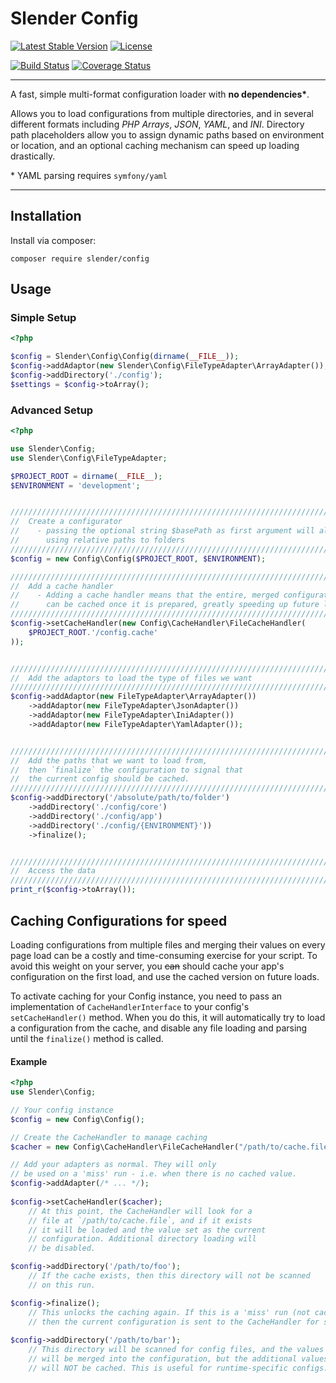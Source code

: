 Slender Config
=== 
[![Latest Stable Version](https://poser.pugx.org/slender/configurator/v/stable.svg)](https://packagist.org/packages/slender/configurator)  [![License](https://poser.pugx.org/slender/configurator/license.svg)](https://packagist.org/packages/slender/configurator)

[![Build Status](https://travis-ci.org/slenderphp/config.svg?branch=develop)](https://travis-ci.org/slenderphp/config) [![Coverage Status](https://coveralls.io/repos/slenderphp/config/badge.png?branch=develop)](https://coveralls.io/r/slenderphp/config?branch=develop) 

---
A fast, simple multi-format configuration loader with __no dependencies*__. 

Allows you to load configurations from multiple directories, and in several different formats including _PHP Arrays_, _JSON_, _YAML_, and _INI_. Directory path placeholders allow you to assign dynamic paths based on environment or location, and an optional caching mechanism can speed up loading drastically.


\* YAML parsing requires `symfony/yaml`

---

## Installation

Install via composer:

```
composer require slender/config
```

## Usage

### Simple Setup

```php
<?php

$config = Slender\Config\Config(dirname(__FILE__));
$config->addAdaptor(new Slender\Config\FileTypeAdapter\ArrayAdapter());
$config->addDirectory('./config');
$settings = $config->toArray();
```

### Advanced Setup

```php
<?php

use Slender\Config;
use Slender\Config\FileTypeAdapter;

$PROJECT_ROOT = dirname(__FILE__);
$ENVIRONMENT = 'development';


///////////////////////////////////////////////////////////////////////////////
//  Create a configurator
//    - passing the optional string $basePath as first argument will allow
//      using relative paths to folders
///////////////////////////////////////////////////////////////////////////////
$config = new Config\Config($PROJECT_ROOT, $ENVIRONMENT);

///////////////////////////////////////////////////////////////////////////////
//  Add a cache handler
//    - Adding a cache handler means that the entire, merged configuration 
//      can be cached once it is prepared, greatly speeding up future loads.
///////////////////////////////////////////////////////////////////////////////
$config->setCacheHandler(new Config\CacheHandler\FileCacheHandler(
	$PROJECT_ROOT.'/config.cache'
));


///////////////////////////////////////////////////////////////////////////////
//  Add the adaptors to load the type of files we want
///////////////////////////////////////////////////////////////////////////////
$config->addAdaptor(new FileTypeAdapter\ArrayAdapter())
    ->addAdaptor(new FileTypeAdapter\JsonAdapter())
    ->addAdaptor(new FileTypeAdapter\IniAdapter())
    ->addAdaptor(new FileTypeAdapter\YamlAdapter());


///////////////////////////////////////////////////////////////////////////////
//  Add the paths that we want to load from,
//  then `finalize` the configuration to signal that
//  the current config should be cached.
///////////////////////////////////////////////////////////////////////////////
$config->addDirectory('/absolute/path/to/folder')
    ->addDirectory('./config/core')
    ->addDirectory('./config/app')
    ->addDirectory('./config/{ENVIRONMENT}'))
    ->finalize();


///////////////////////////////////////////////////////////////////////////////
//  Access the data
///////////////////////////////////////////////////////////////////////////////
print_r($config->toArray());

```



## Caching Configurations for speed
Loading configurations from multiple files and merging their values on every page load can be a costly and time-consuming exercise for your script. To avoid this weight on your server, you ~~can~~ should cache your app's configuration on the first load, and use the cached version on future loads.

To activate caching for your Config instance, you need to pass an implementation of `CacheHandlerInterface` to your config's `setCacheHandler()` method. When you do this, it will automatically try to load a configuration from the cache, and disable any file loading and parsing until the `finalize()` method is called. 

#### Example
```php
<?php
use Slender\Config;

// Your config instance
$config = new Config\Config();

// Create the CacheHandler to manage caching
$cacher = new Config\CacheHandler\FileCacheHandler("/path/to/cache.file");

// Add your adapters as normal. They will only
// be used on a 'miss' run - i.e. when there is no cached value.
$config->addAdapter(/* ... */);
 
$config->setCacheHandler($cacher);
	// At this point, the CacheHandler will look for a
	// file at `/path/to/cache.file`, and if it exists 
	// it will be loaded and the value set as the current 
	// configuration. Additional directory loading will
	// be disabled.

$config->addDirectory('/path/to/foo');
	// If the cache exists, then this directory will not be scanned 
	// on this run.

$config->finalize();
	// This unlocks the caching again. If this is a 'miss' run (not cached)
	// then the current configuration is sent to the CacheHandler for storage.
	
$config->addDirectory('/path/to/bar');
	// This directory will be scanned for config files, and the values
	// will be merged into the configuration, but the additional values 
	// will NOT be cached. This is useful for runtime-specific configs.
```

